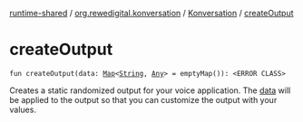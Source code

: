[runtime-shared](../../index.md) / [org.rewedigital.konversation](../index.md) / [Konversation](index.md) / [createOutput](./create-output.md)

# createOutput

`fun createOutput(data: `[`Map`](https://kotlinlang.org/api/latest/jvm/stdlib/kotlin.collections/-map/index.html)`<`[`String`](https://kotlinlang.org/api/latest/jvm/stdlib/kotlin/-string/index.html)`, `[`Any`](https://kotlinlang.org/api/latest/jvm/stdlib/kotlin/-any/index.html)`> = emptyMap()): <ERROR CLASS>`

Creates a static randomized output for your voice application.
The [data](https://github.com/rewe-digital/konversation/blob/master/docs/shared/org.rewedigital.konversation/-konversation/create-output/data.md) will be applied to the output so that you can customize the output with your values.

